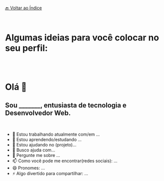 <br>[🔙 Voltar ao Índice](./README.md)<br>

<br>

# Algumas ideias para você colocar no seu perfil:

<br>
<br>

# Olá 👋

## Sou _______,  entusiasta de tecnologia  e  Desenvolvedor Web.

<br>

- 🔭  Estou trabalhando atualmente com/em ... 
- 🌱 Estou aprendendo/estudando ...
- 👯 Estou ajudando no (projeto)...
- 🤔 Busco ajuda com... 
- 💬 Pergunte me sobre ...
- 📫 Como você pode me encontrar(redes sociais): ...
- 😄 Pronomes: ...
- ⚡ Algo divertido para compartilhar: ...



